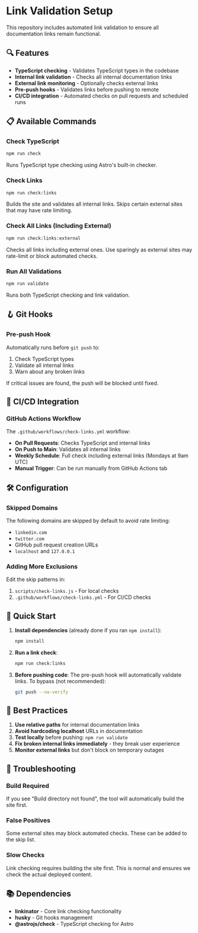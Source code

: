 # Link Validation Setup

This repository includes automated link validation to ensure all documentation links remain functional.

## 🔍 Features

- **TypeScript checking** - Validates TypeScript types in the codebase
- **Internal link validation** - Checks all internal documentation links
- **External link monitoring** - Optionally checks external links
- **Pre-push hooks** - Validates links before pushing to remote
- **CI/CD integration** - Automated checks on pull requests and scheduled runs

## 📋 Available Commands

### Check TypeScript
```bash
npm run check
```
Runs TypeScript type checking using Astro's built-in checker.

### Check Links
```bash
npm run check:links
```
Builds the site and validates all internal links. Skips certain external sites that may have rate limiting.

### Check All Links (Including External)
```bash
npm run check:links:external
```
Checks all links including external ones. Use sparingly as external sites may rate-limit or block automated checks.

### Run All Validations
```bash
npm run validate
```
Runs both TypeScript checking and link validation.

## 🪝 Git Hooks

### Pre-push Hook
Automatically runs before `git push` to:
1. Check TypeScript types
2. Validate all internal links
3. Warn about any broken links

If critical issues are found, the push will be blocked until fixed.

## 🤖 CI/CD Integration

### GitHub Actions Workflow
The `.github/workflows/check-links.yml` workflow:

- **On Pull Requests**: Checks TypeScript and internal links
- **On Push to Main**: Validates all internal links
- **Weekly Schedule**: Full check including external links (Mondays at 9am UTC)
- **Manual Trigger**: Can be run manually from GitHub Actions tab

## 🛠️ Configuration

### Skipped Domains
The following domains are skipped by default to avoid rate limiting:
- `linkedin.com`
- `twitter.com`
- GitHub pull request creation URLs
- `localhost` and `127.0.0.1`

### Adding More Exclusions
Edit the skip patterns in:
1. `scripts/check-links.js` - For local checks
2. `.github/workflows/check-links.yml` - For CI/CD checks

## 🚀 Quick Start

1. **Install dependencies** (already done if you ran `npm install`):
   ```bash
   npm install
   ```

2. **Run a link check**:
   ```bash
   npm run check:links
   ```

3. **Before pushing code**:
   The pre-push hook will automatically validate links. To bypass (not recommended):
   ```bash
   git push --no-verify
   ```

## 📝 Best Practices

1. **Use relative paths** for internal documentation links
2. **Avoid hardcoding localhost** URLs in documentation
3. **Test locally** before pushing: `npm run validate`
4. **Fix broken internal links immediately** - they break user experience
5. **Monitor external links** but don't block on temporary outages

## 🔧 Troubleshooting

### Build Required
If you see "Build directory not found", the tool will automatically build the site first.

### False Positives
Some external sites may block automated checks. These can be added to the skip list.

### Slow Checks
Link checking requires building the site first. This is normal and ensures we check the actual deployed content.

## 📚 Dependencies

- **linkinator** - Core link checking functionality
- **husky** - Git hooks management
- **@astrojs/check** - TypeScript checking for Astro